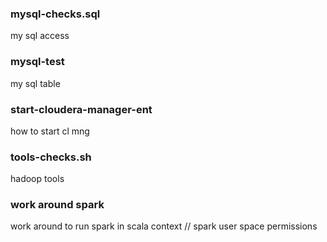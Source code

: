 ### mysql-checks.sql
my sql access
### mysql-test
my sql table
### start-cloudera-manager-ent
how to start cl mng
### tools-checks.sh
hadoop tools
### work around spark
work around to run spark in scala context // spark user space permissions
